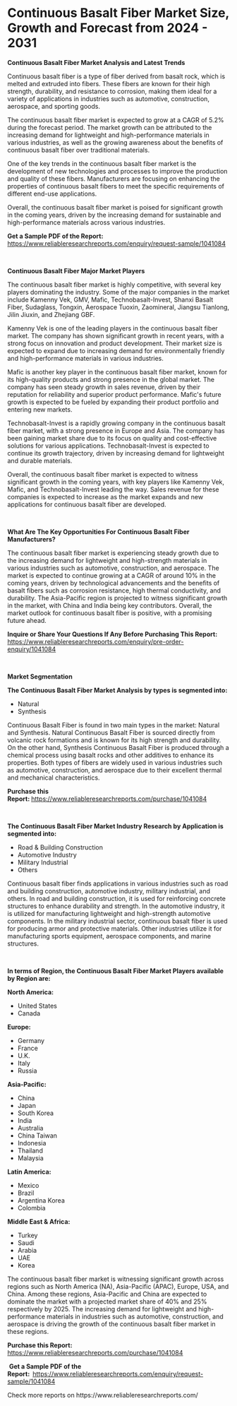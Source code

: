 <p><h1>Continuous Basalt Fiber Market Size, Growth and Forecast from 2024 - 2031</h1></p><p><strong>Continuous Basalt Fiber Market Analysis and Latest Trends</strong></p>
<p><p>Continuous basalt fiber is a type of fiber derived from basalt rock, which is melted and extruded into fibers. These fibers are known for their high strength, durability, and resistance to corrosion, making them ideal for a variety of applications in industries such as automotive, construction, aerospace, and sporting goods.</p><p>The continuous basalt fiber market is expected to grow at a CAGR of 5.2% during the forecast period. The market growth can be attributed to the increasing demand for lightweight and high-performance materials in various industries, as well as the growing awareness about the benefits of continuous basalt fiber over traditional materials.</p><p>One of the key trends in the continuous basalt fiber market is the development of new technologies and processes to improve the production and quality of these fibers. Manufacturers are focusing on enhancing the properties of continuous basalt fibers to meet the specific requirements of different end-use applications.</p><p>Overall, the continuous basalt fiber market is poised for significant growth in the coming years, driven by the increasing demand for sustainable and high-performance materials across various industries.</p></p>
<p><strong>Get a Sample PDF of the Report:&nbsp;</strong> <a href="https://www.reliableresearchreports.com/enquiry/request-sample/1041084">https://www.reliableresearchreports.com/enquiry/request-sample/1041084</a></p>
<p>&nbsp;</p>
<p><strong>Continuous Basalt Fiber Major Market Players</strong></p>
<p><p>The continuous basalt fiber market is highly competitive, with several key players dominating the industry. Some of the major companies in the market include Kamenny Vek, GMV, Mafic, Technobasalt-Invest, Shanxi Basalt Fiber, Sudaglass, Tongxin, Aerospace Tuoxin, Zaomineral, Jiangsu Tianlong, Jilin Jiuxin, and Zhejiang GBF.</p><p>Kamenny Vek is one of the leading players in the continuous basalt fiber market. The company has shown significant growth in recent years, with a strong focus on innovation and product development. Their market size is expected to expand due to increasing demand for environmentally friendly and high-performance materials in various industries.</p><p>Mafic is another key player in the continuous basalt fiber market, known for its high-quality products and strong presence in the global market. The company has seen steady growth in sales revenue, driven by their reputation for reliability and superior product performance. Mafic's future growth is expected to be fueled by expanding their product portfolio and entering new markets.</p><p>Technobasalt-Invest is a rapidly growing company in the continuous basalt fiber market, with a strong presence in Europe and Asia. The company has been gaining market share due to its focus on quality and cost-effective solutions for various applications. Technobasalt-Invest is expected to continue its growth trajectory, driven by increasing demand for lightweight and durable materials.</p><p>Overall, the continuous basalt fiber market is expected to witness significant growth in the coming years, with key players like Kamenny Vek, Mafic, and Technobasalt-Invest leading the way. Sales revenue for these companies is expected to increase as the market expands and new applications for continuous basalt fiber are developed.</p></p>
<p>&nbsp;</p>
<p><strong>What Are The Key Opportunities For Continuous Basalt Fiber Manufacturers?</strong></p>
<p><p>The continuous basalt fiber market is experiencing steady growth due to the increasing demand for lightweight and high-strength materials in various industries such as automotive, construction, and aerospace. The market is expected to continue growing at a CAGR of around 10% in the coming years, driven by technological advancements and the benefits of basalt fibers such as corrosion resistance, high thermal conductivity, and durability. The Asia-Pacific region is projected to witness significant growth in the market, with China and India being key contributors. Overall, the market outlook for continuous basalt fiber is positive, with a promising future ahead.</p></p>
<p><strong>Inquire or Share Your Questions If Any Before Purchasing This Report:</strong> <a href="https://www.reliableresearchreports.com/enquiry/pre-order-enquiry/1041084">https://www.reliableresearchreports.com/enquiry/pre-order-enquiry/1041084</a></p>
<p>&nbsp;</p>
<p><strong>Market Segmentation</strong></p>
<p><strong>The Continuous Basalt Fiber Market Analysis by types is segmented into:</strong></p>
<p><ul><li>Natural</li><li>Synthesis</li></ul></p>
<p><p>Continuous Basalt Fiber is found in two main types in the market: Natural and Synthesis. Natural Continuous Basalt Fiber is sourced directly from volcanic rock formations and is known for its high strength and durability. On the other hand, Synthesis Continuous Basalt Fiber is produced through a chemical process using basalt rocks and other additives to enhance its properties. Both types of fibers are widely used in various industries such as automotive, construction, and aerospace due to their excellent thermal and mechanical characteristics.</p></p>
<p><strong>Purchase this Report:&nbsp;</strong><a href="https://www.reliableresearchreports.com/purchase/1041084">https://www.reliableresearchreports.com/purchase/1041084</a></p>
<p>&nbsp;</p>
<p><strong>The Continuous Basalt Fiber Market Industry Research by Application is segmented into:</strong></p>
<p><ul><li>Road & Building Construction</li><li>Automotive Industry</li><li>Military Industrial</li><li>Others</li></ul></p>
<p><p>Continuous basalt fiber finds applications in various industries such as road and building construction, automotive industry, military industrial, and others. In road and building construction, it is used for reinforcing concrete structures to enhance durability and strength. In the automotive industry, it is utilized for manufacturing lightweight and high-strength automotive components. In the military industrial sector, continuous basalt fiber is used for producing armor and protective materials. Other industries utilize it for manufacturing sports equipment, aerospace components, and marine structures.</p></p>
<p>&nbsp;</p>
<p><strong>In terms of Region, the Continuous Basalt Fiber Market Players available by Region are:</strong></p>
<p>
    <p> <strong> North America: </strong>
        <ul>
            <li>United States</li>
            <li>Canada</li>
        </ul>
        </p> 
    <p> <strong> Europe: </strong>
        <ul>
            <li>Germany</li>
            <li>France</li>
            <li>U.K.</li>
            <li>Italy</li>
            <li>Russia</li>
        </ul>
        </p> 
    <p> <strong> Asia-Pacific: </strong>
        <ul>
            <li>China</li>
            <li>Japan</li>
            <li>South Korea</li>
            <li>India</li>
            <li>Australia</li>
            <li>China Taiwan</li>
            <li>Indonesia</li>
            <li>Thailand</li>
            <li>Malaysia</li>
        </ul>
        </p> 
    <p> <strong> Latin America: </strong>
        <ul>
            <li>Mexico</li>
            <li>Brazil</li>
            <li>Argentina Korea</li>
            <li>Colombia</li>
        </ul>
        </p> 
    <p> <strong> Middle East & Africa: </strong>
        <ul>
            <li>Turkey</li>
            <li>Saudi</li>
            <li>Arabia</li>
            <li>UAE</li>
            <li>Korea</li>
        </ul>
    </p>
    </p>
<p><p>The continuous basalt fiber market is witnessing significant growth across regions such as North America (NA), Asia-Pacific (APAC), Europe, USA, and China. Among these regions, Asia-Pacific and China are expected to dominate the market with a projected market share of 40% and 25% respectively by 2025. The increasing demand for lightweight and high-performance materials in industries such as automotive, construction, and aerospace is driving the growth of the continuous basalt fiber market in these regions.</p></p>
<p><strong>Purchase this Report: </strong><a href="https://www.reliableresearchreports.com/purchase/1041084">https://www.reliableresearchreports.com/purchase/1041084</a></p>
<p>&nbsp;<strong>Get a Sample PDF of the Report:&nbsp;&nbsp;</strong><a href="https://www.reliableresearchreports.com/enquiry/request-sample/1041084">https://www.reliableresearchreports.com/enquiry/request-sample/1041084</a></p>
<p><strong></strong></p>
<p>Check more reports on https://www.reliableresearchreports.com/</p>